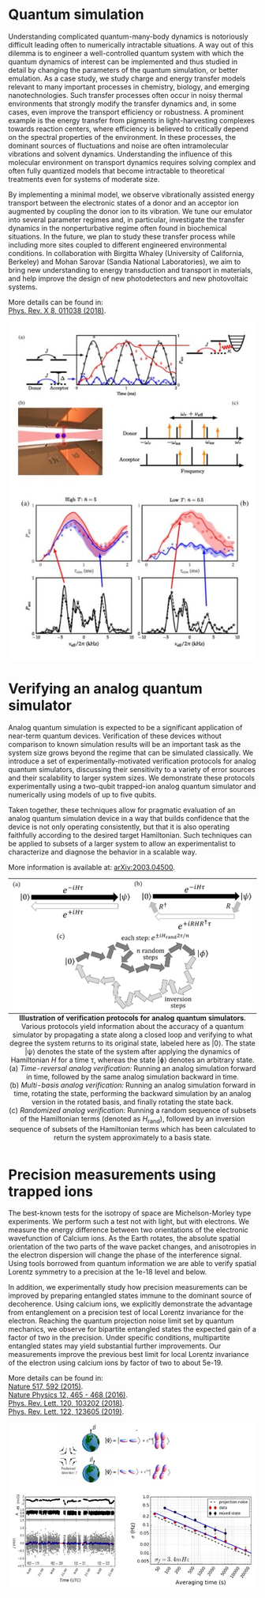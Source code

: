 <div id="mainText">

<h1>Quantum simulation</h1>

<p>
    Understanding complicated quantum-many-body dynamics is notoriously difficult leading often to
    numerically intractable situations. A way out of this dilemma is to engineer a well-controlled
    quantum system with which the quantum dynamics of interest can be implemented and thus studied
    in detail by changing the parameters of the quantum simulation, or better emulation. As a case
    study, we study charge and energy transfer models relevant to many important  processes in chemistry,
    biology, and emerging nanotechnologies. Such transfer processes often occur in noisy thermal environments
    that strongly modify the transfer dynamics and, in some cases, even improve the transport efficiency or
    robustness. A prominent example is the energy transfer from pigments in light-harvesting complexes towards
    reaction centers, where efficiency is believed to critically depend on the spectral properties of the
    environment. In these processes, the dominant sources of fluctuations and noise are often intramolecular
    vibrations and solvent dynamics. Understanding the influence of this molecular environment on transport
    dynamics requires solving complex and often fully quantized models that become intractable to theoretical
    treatments even for systems of moderate size.
</p>

<p>
    By implementing a minimal model, we observe vibrationally assisted energy transport between the electronic
    states of a donor and an acceptor ion augmented by coupling the donor ion to its vibration. We tune our
    emulator into several parameter regimes and, in particular, investigate the transfer dynamics in the
    nonperturbative regime often found in biochemical situations. In the future, we plan to study these
    transfer process while including more sites coupled to different engineered environmental conditions.
    In collaboration with Birgitta Whaley (University of California, Berkeley) and Mohan Sarovar (Sandia National Laboratories),
    we aim to bring new understanding to energy transduction and transport in materials, and help improve the design of
    new photodetectors and new photovoltaic systems.
</p>

<p>
    More details can be found in:
    <br>
        <a href="https://journals.aps.org/prx/abstract/10.1103/PhysRevX.8.011038" target="_blank">Phys. Rev. X 8, 011038 (2018)</a>.
    <br>
</p>

<p align="center">
    <img src="research/quantum-emulation/VAET_section.jpg" width="558" alt="" />
</p>


<h1>Verifying an analog quantum simulator</h1>

<p>
Analog quantum simulation is expected to be a significant application of near-term quantum
devices. Verification of these devices without comparison to known simulation results will be an
important task as the system size grows beyond the regime that can be simulated classically. We
introduce a set of experimentally-motivated verification protocols for analog quantum simulators,
discussing their sensitivity to a variety of error sources and their scalability to larger system sizes. We
demonstrate these protocols experimentally using a two-qubit trapped-ion analog quantum simulator
and numerically using models of up to five qubits.
</p>

<p>
Taken together, these techniques allow for pragmatic evaluation of an analog quantum simulation device
in a way that builds confidence that the device is not only
operating consistently, but that it is also operating faithfully according to the desired target Hamiltonian.
Such techniques can be applied to subsets of a larger system to allow an experimentalist to characterize
and diagnose the behavior in a scalable way.
</p>

<p>
More information is available at:
<a href="https://arxiv.org/abs/2003.04500">arXiv:2003.04500</a>.
</p>

<table class="image" align="center">
<caption class="caption" align="bottom" style="caption-side: bottom">
    <b>Illustration of verification protocols for analog
    quantum simulators.</b> Various protocols yield information
    about the accuracy of a quantum simulator by propagating
    a state along a closed loop and verifying to what degree the
    system returns to its original state, labeled here as |0&#10217;.
    The state |&#968;&#10217; denotes the state of the system after applying the dynamics of Hamiltonian <i>H</i>
    for a time &#964;, whereas the state |&#632;&#10217; denotes an arbitrary state.
    <br/>(a) <i>Time-reversal analog verification:</i> Running an analog simulation forward in time, followed by the same analog simulation backward in time.
    <br/>(b) <i>Multi-basis analog verification:</i> Running an analog simulation forward in time, rotating the state, performing the
    backward simulation by an analog version in the rotated basis, and finally rotating the state back.
    <br/>(c) <i>Randomized analog verification:</i> Running a random sequence of subsets of the Hamiltonian terms
    (denoted as <i>H</i><sub>rand</sub>), followed by an inversion sequence of subsets of the Hamiltonian terms which has been
    calculated to return the system approximately to a basis state.
</caption>
<TR><TD><img src="research/quantum-emulation/verification-protocols.png" alt="Illustration of verification protocols for analog quantum simulators." align="center" width="500"></TD></TR>
</table>

<h1>Precision measurements using trapped ions</h1>

<p>
    The best-known tests for the isotropy of space are Michelson-Morley type experiments. We perform such
    a test not with light, but with electrons. We measure the energy difference between two orientations of
    the electronic wavefunction of Calcium ions.  As the Earth rotates, the absolute spatial orientation of
    the two parts of the wave packet changes, and anisotropies in the electron dispersion will change the phase
    of the interference signal.  Using tools borrowed from quantum information we are able to verify spatial
    Lorentz symmetry to a precision at the 1e-18 level and below.
</p>

<p>
    In addition, we experimentally study how precision measurements can be improved by preparing entangled
    states immune to the dominant source of decoherence. Using calcium ions, we explicitly demonstrate the
    advantage from entanglement on a precision test of local Lorentz invariance for the electron. Reaching
    the quantum projection noise limit set by quantum mechanics, we observe for bipartite entangled states
    the expected gain of a factor of two in the precision. Under specific conditions, multipartite entangled
    states may yield substantial further improvements. Our measurements improve the previous best limit for
    local Lorentz invariance of the electron using calcium ions by factor of two to about 5e-19.
</p>


<p>
    More details can be found in:
    <br>
        <a href="http://dx.doi.org/10.1038/nature14091" target="_blank">Nature 517, 592 (2015)</a>.
    <br>
        <a href="http://www.nature.com/nphys/journal/vaop/ncurrent/full/nphys3610.html" target="_blank">Nature Physics 12, 465 - 468 (2016)</a>.
    <br>
        <a href="https://journals.aps.org/prl/abstract/10.1103/PhysRevLett.120.103202" target="_blank">Phys. Rev. Lett. 120, 103202 (2018)</a>.
    <br>
        <a href="https://journals.aps.org/prl/abstract/10.1103/PhysRevLett.122.123605" target="_blank">Phys. Rev. Lett. 122, 123605 (2019)</a>.
</p>

<p align="center">
    <img src="research/quantum-emulation/Lattice_section_web.jpg" align="center" width="600" alt="" />
</p>

</div>
